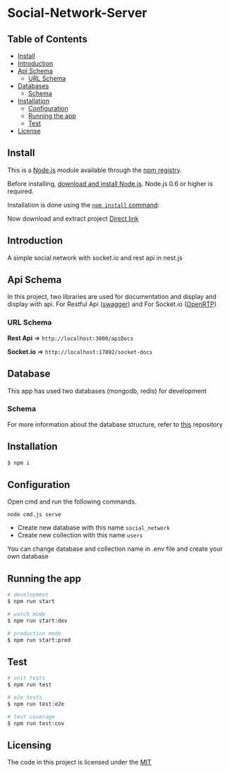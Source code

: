 # Social-Network-Server

## Table of Contents

- [Install](#install)
- [Introduction](#introduction)
- [Api Schema](#api-schema)
    - [URL Schema](#url-Schema)
- [Databases](#databases)
    - [Schema](#database-schema)
- [Installation](#installation)
    - [Configuration](#configuration)
    - [Running the app](#running-the-app)
    - [Test](#test)
- [License](#license)

## Install

This is a [Node.js](https://nodejs.org/en/) module available through the
[npm registry](https://www.npmjs.com/).

Before installing, [download and install Node.js](https://nodejs.org/en/download/). Node.js 0.6 or higher is required.

Installation is done using the
[`npm install` command](https://docs.npmjs.com/getting-started/installing-npm-packages-locally):

Now download and extract project
[Direct link](https://github.com/TREER00T/Social-Network-Server/archive/refs/heads/main.zip)

## Introduction

A simple social network with socket.io and rest api in nest.js

## Api Schema

In this project, two libraries are used for documentation and display and display with api. For Restful
Api ([swagger](https://github.com/scottie1984/swagger-ui-express)) and For
Socket.io ([OpenRTP](https://github.com/treegex/openrtp))

### URL Schema

**Rest Api** =>
`http://localhost:3000/apiDocs`

**Socket.io** =>
`http://localhost:17892/socket-docs`

## Database

This app has used two databases (mongodb, redis) for development

### Schema

For more information about the database structure, refer to [this](https://github.com/TREER00T/Social-Network-Database)
repository

## Installation

```bash
$ npm i
```

## Configuration

Open cmd and run the following commands.

```shell
node cmd.js serve
```

* Create new database with this name `social_network`
* Create new collection with this name `users`

You can change database and collection name in .env file and create your own database 

## Running the app

```bash
# development
$ npm run start

# watch mode
$ npm run start:dev

# production mode
$ npm run start:prod
```

## Test

```bash
# unit tests
$ npm run test

# e2e tests
$ npm run test:e2e

# test coverage
$ npm run test:cov
```

## Licensing

The code in this project is licensed under
the [MIT](https://github.com/TREER00T/Social-Network-Server/blob/main/LICENSE)
